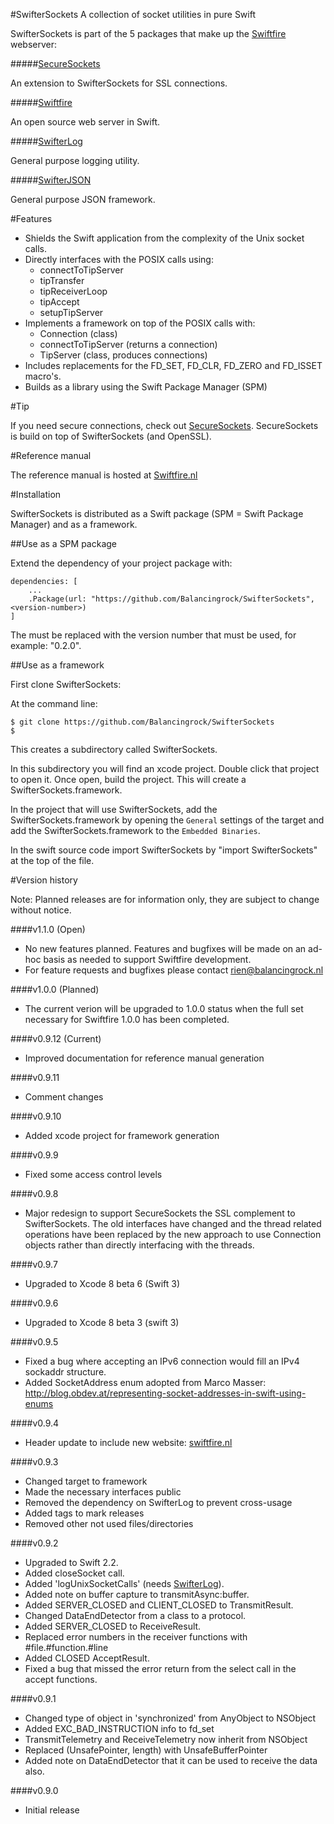 #SwifterSockets
A collection of socket utilities in pure Swift

SwifterSockets is part of the 5 packages that make up the [Swiftfire](http://swiftfire.nl) webserver:

#####[SecureSockets](https://github.com/Swiftrien/SecureSockets)

An extension to SwifterSockets for SSL connections.

#####[Swiftfire](https://github.com/Swiftrien/Swiftfire)

An open source web server in Swift.

#####[SwifterLog](https://github.com/Swiftrien/SwifterLog)

General purpose logging utility.

#####[SwifterJSON](https://github.com/Swiftrien/SwifterJSON)

General purpose JSON framework.

#Features
- Shields the Swift application from the complexity of the Unix socket calls.
- Directly interfaces with the POSIX calls using:
	- connectToTipServer
	- tipTransfer
	- tipReceiverLoop
	- tipAccept
	- setupTipServer
- Implements a framework on top of the POSIX calls with:
	- Connection (class)
	- connectToTipServer (returns a connection)
	- TipServer (class, produces connections)
- Includes replacements for the FD_SET, FD_CLR, FD_ZERO and FD_ISSET macro's.
- Builds as a library using the Swift Package Manager (SPM)

#Tip

If you need secure connections, check out [SecureSockets](https://github.com/Balancingrock/SecureSockets). SecureSockets is build on top of SwifterSockets (and OpenSSL).

#Reference manual

The reference manual is hosted at [Swiftfire.nl](http://swiftfire.nl/projects/swiftersockets/reference/index.html)

#Installation

SwifterSockets is distributed as a Swift package (SPM = Swift Package Manager) and as a framework.

##Use as a SPM package

Extend the dependency of your project package with:

    dependencies: [
        ...
        .Package(url: "https://github.com/Balancingrock/SwifterSockets", <version-number>)
    ]

The _<version-number>_ must be replaced with the version number that must be used, for example: "0.2.0".

##Use as a framework

First clone SwifterSockets:

At the command line:

    $ git clone https://github.com/Balancingrock/SwifterSockets
    $

This creates a subdirectory called SwifterSockets.

In this subdirectory you will find an xcode project. Double click that project to open it. Once open, build the project. This will create a SwifterSockets.framework.

In the project that will use SwifterSockets, add the SwifterSockets.framework by opening the `General` settings of the target and add the SwifterSockets.framework to the `Embedded Binaries`.

In the swift source code import SwifterSockets by "import SwifterSockets" at the top of the file.

#Version history

Note: Planned releases are for information only, they are subject to change without notice.

####v1.1.0 (Open)

- No new features planned. Features and bugfixes will be made on an ad-hoc basis as needed to support Swiftfire development.
- For feature requests and bugfixes please contact rien@balancingrock.nl

####v1.0.0 (Planned)

- The current verion will be upgraded to 1.0.0 status when the full set necessary for Swiftfire 1.0.0 has been completed.

####v0.9.12 (Current)

- Improved documentation for reference manual generation

####v0.9.11

- Comment changes
 
####v0.9.10

- Added xcode project for framework generation

####v0.9.9

- Fixed some access control levels

####v0.9.8

- Major redesign to support SecureSockets the SSL complement to SwifterSockets. The old interfaces have changed and the thread related operations have been replaced by the new approach to use Connection objects rather than directly interfacing with the threads.

####v0.9.7

- Upgraded to Xcode 8 beta 6 (Swift 3)

####v0.9.6

- Upgraded to Xcode 8 beta 3 (swift 3)

####v0.9.5

- Fixed a bug where accepting an IPv6 connection would fill an IPv4 sockaddr structure.
- Added SocketAddress enum adopted from Marco Masser: http://blog.obdev.at/representing-socket-addresses-in-swift-using-enums

####v0.9.4

- Header update to include new website: [swiftfire.nl](http://swiftfire.nl)

####v0.9.3

- Changed target to framework
- Made the necessary interfaces public
- Removed the dependency on SwifterLog to prevent cross-usage
- Added tags to mark releases
- Removed other not used files/directories

####v0.9.2

- Upgraded to Swift 2.2.
- Added closeSocket call.
- Added 'logUnixSocketCalls' (needs [SwifterLog](https://github.com/Swiftrien/SwifterLog)).
- Added note on buffer capture to transmitAsync:buffer.
- Added SERVER_CLOSED and CLIENT_CLOSED to TransmitResult.
- Changed DataEndDetector from a class to a protocol.
- Added SERVER_CLOSED to ReceiveResult.
- Replaced error numbers in the receiver functions with #file.#function.#line
- Added CLOSED AcceptResult.
- Fixed a bug that missed the error return from the select call in the accept functions.


####v0.9.1

- Changed type of object in 'synchronized' from AnyObject to NSObject
- Added EXC_BAD_INSTRUCTION info to fd_set
- TransmitTelemetry and ReceiveTelemetry now inherit from NSObject
- Replaced (UnsafePointer<UInt8>, length) with UnsafeBufferPointer<UInt8>
- Added note on DataEndDetector that it can be used to receive the data also.

####v0.9.0

- Initial release